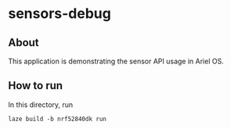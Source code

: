 # sensors-debug

## About

This application is demonstrating the sensor API usage in Ariel OS.

## How to run

In this directory, run

    laze build -b nrf52840dk run

